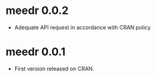 # meedr 0.0.2
* Adequate API request in accordance with CRAN policy

# meedr 0.0.1
* First version released on CRAN.
